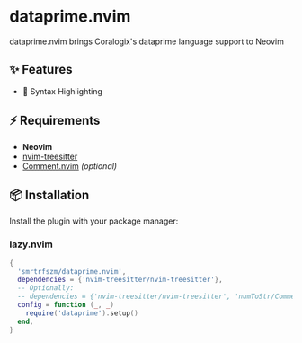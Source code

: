 # dataprime.nvim

dataprime.nvim brings Coralogix's dataprime language support to Neovim

## ✨ Features

- 🎨 Syntax Highlighting

## ⚡️ Requirements

- **Neovim**
- [nvim-treesitter](https://github.com/nvim-treesitter/nvim-treesitter)
- [Comment.nvim](https://github.com/numToStr/Comment.nvim) _(optional)_

## 📦 Installation

Install the plugin with your package manager:

### lazy.nvim

```lua
{
  'smrtrfszm/dataprime.nvim',
  dependencies = {'nvim-treesitter/nvim-treesitter'},
  -- Optionally:
  -- dependencies = {'nvim-treesitter/nvim-treesitter', 'numToStr/Comment.nvim'},
  config = function (_, _)
    require('dataprime').setup()
  end,
}
```
